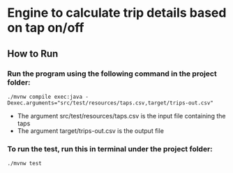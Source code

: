 # Engine to calculate trip details based on tap on/off

## How to Run

### Run the program using the following command in the project folder:

    ./mvnw compile exec:java -Dexec.arguments="src/test/resources/taps.csv,target/trips-out.csv"

- The argument src/test/resources/taps.csv is the input file containing the taps
- The argument target/trips-out.csv is the output file

### To run the test, run this in terminal under the project folder:

    ./mvnw test
